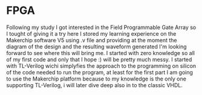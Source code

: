 # FPGA
Following my study I got interested in the Field Programmable Gate Array so I tought of giving it a try here I stored my learning experience on the Makerchip software V5 using .v file and providing at the moment the diagram of the design and the resulting waveform generated I'm looking forward to see where this will bring me. I started with zero knowledge so all of my first code and only that I hope :) will be pretty much messy. I started with TL-Verilog wichi simplyfies the approach to the programming on silicon of the code needed to run the program, at least for the first part I am going to use the Makerchip platform because to my knowledge is the only one supporting TL-Verilog, i will later dive deep also in to the classic VHDL.
